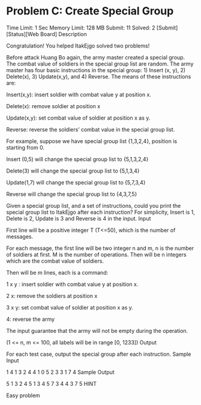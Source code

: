 # Problem C: Create Special Group

Time Limit: 1 Sec  Memory Limit: 128 MB
Submit: 11  Solved: 2
[Submit][Status][Web Board]
Description

Congratulation! You helped ItakEjgo solved two problems!

 

Before attack Huang Bo again, the army master created a special group. The combat value of soldiers in the special group list are random. The army master has four basic instructions in the special group: 1) Insert (x, y), 2) Delete(x), 3) Update(x,y), and 4) Reverse. The means of these instructions are:

Insert(x,y): insert soldier with combat value y at position x.

Delete(x): remove soldier at position x

Update(x,y): set combat value of soldier at position x as y.

Reverse: reverse the soldiers’ combat value in the special group list.

For example, suppose we have special group list {1,3,2,4}, position is starting from 0.

Insert (0,5) will change the special group list to {5,1,3,2,4}

Delete(3) will change the special group list to {5,1,3,4}

Update(1,7) will change the special group list to {5,7,3,4}

Reverse will change the special group list to {4,3,7,5}

 

Given a special group list, and a set of instructions, could you print the special group list to ItakEjgo after each instruction? For simplicity, Insert is 1, Delete is 2, Update is 3 and Reverse is 4 in the input.
Input

First line will be a positive integer T (T<=50), which is the number of messages.

For each message, the first line will be two integer n and m, n is the number of soldiers at first. M is the number of operations. Then will be n integers which are the combat value of soldiers.

Then will be m lines, each is a command:

1 x y : insert soldier with combat value y at position x.

2 x: remove the soldiers at position x

3 x y: set combat value of soldier at position x as y.

4: reverse the army

The input guarantee that the army will not be empty during the operation.

(1 <= n, m <= 100, all labels will be in range [0, 1233])
Output

For each test case, output the special group after each instruction.
Sample Input

1
4
1 3 2 4
4
1 0 5
2 3
3 1 7
4
Sample Output

5 1 3 2 4
5 1 3 4
5 7 3 4
4 3 7 5
HINT

Easy problem